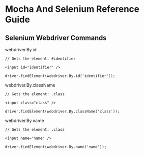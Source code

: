 # Mocha And Selenium Reference Guide

## Selenium Webdriver Commands

webdriver.By.id

    // Gets the element: #identifier
    
    <input id="identifier" />
    
    driver.findElement(webdriver.By.id('identifier'));
    
webdriver.By.className

    // Gets the element: .class
    
    <input class="class" />

    driver.findElement(webdriver.By.className('class'));

webdriver.By.name

    // Gets the element: .class
    
    <input name="name" />

    driver.findElement(webdriver.By.name('name'));

